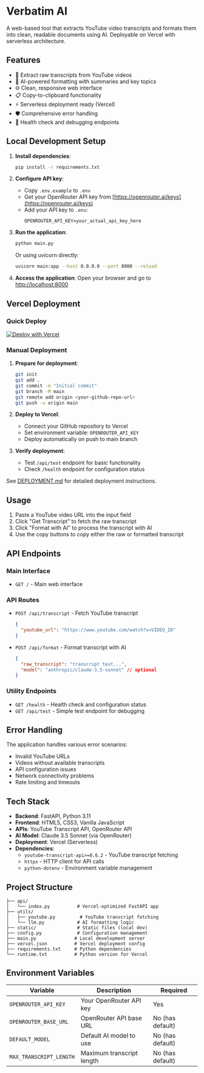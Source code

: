 # Verbatim AI

A web-based tool that extracts YouTube video transcripts and formats them into clean, readable documents using AI. Deployable on Vercel with serverless architecture.

## Features

- 🎥 Extract raw transcripts from YouTube videos
- 🤖 AI-powered formatting with summaries and key topics
- 🌐 Clean, responsive web interface
- 📋 Copy-to-clipboard functionality
- ⚡ Serverless deployment ready (Vercel)
- 🛡️ Comprehensive error handling
- 🔧 Health check and debugging endpoints

## Local Development Setup

1. **Install dependencies**:
   ```bash
   pip install -r requirements.txt
   ```

2. **Configure API key**:
   - Copy `.env.example` to `.env`
   - Get your OpenRouter API key from [https://openrouter.ai/keys](https://openrouter.ai/keys)
   - Add your API key to `.env`:
     ```
     OPENROUTER_API_KEY=your_actual_api_key_here
     ```

3. **Run the application**:
   ```bash
   python main.py
   ```
   Or using uvicorn directly:
   ```bash
   uvicorn main:app --host 0.0.0.0 --port 8000 --reload
   ```

4. **Access the application**:
   Open your browser and go to [http://localhost:8000](http://localhost:8000)

## Vercel Deployment

### Quick Deploy
[![Deploy with Vercel](https://vercel.com/button)](https://vercel.com/new/clone?repository-url=https://github.com/yourusername/verbatim-ai)

### Manual Deployment

1. **Prepare for deployment**:
   ```bash
   git init
   git add .
   git commit -m "Initial commit"
   git branch -M main
   git remote add origin <your-github-repo-url>
   git push -u origin main
   ```

2. **Deploy to Vercel**:
   - Connect your GitHub repository to Vercel
   - Set environment variable: `OPENROUTER_API_KEY`
   - Deploy automatically on push to main branch

3. **Verify deployment**:
   - Test `/api/test` endpoint for basic functionality
   - Check `/health` endpoint for configuration status

See [DEPLOYMENT.md](./DEPLOYMENT.md) for detailed deployment instructions.

## Usage

1. Paste a YouTube video URL into the input field
2. Click "Get Transcript" to fetch the raw transcript
3. Click "Format with AI" to process the transcript with AI
4. Use the copy buttons to copy either the raw or formatted transcript

## API Endpoints

### Main Interface
- `GET /` - Main web interface

### API Routes
- `POST /api/transcript` - Fetch YouTube transcript
  ```json
  {
    "youtube_url": "https://www.youtube.com/watch?v=VIDEO_ID"
  }
  ```
- `POST /api/format` - Format transcript with AI
  ```json
  {
    "raw_transcript": "transcript text...",
    "model": "anthropic/claude-3.5-sonnet" // optional
  }
  ```

### Utility Endpoints
- `GET /health` - Health check and configuration status
- `GET /api/test` - Simple test endpoint for debugging

## Error Handling

The application handles various error scenarios:
- Invalid YouTube URLs
- Videos without available transcripts
- API configuration issues
- Network connectivity problems
- Rate limiting and timeouts

## Tech Stack

- **Backend**: FastAPI, Python 3.11
- **Frontend**: HTML5, CSS3, Vanilla JavaScript
- **APIs**: YouTube Transcript API, OpenRouter API
- **AI Model**: Claude 3.5 Sonnet (via OpenRouter)
- **Deployment**: Vercel (Serverless)
- **Dependencies**: 
  - `youtube-transcript-api>=0.6.2` - YouTube transcript fetching
  - `httpx` - HTTP client for API calls
  - `python-dotenv` - Environment variable management

## Project Structure

```
├── api/
│   └── index.py          # Vercel-optimized FastAPI app
├── utils/
│   ├── youtube.py         # YouTube transcript fetching
│   └── llm.py            # AI formatting logic
├── static/               # Static files (local dev)
├── config.py             # Configuration management
├── main.py              # Local development server
├── vercel.json          # Vercel deployment config
├── requirements.txt     # Python dependencies
└── runtime.txt          # Python version for Vercel
```

## Environment Variables

| Variable | Description | Required |
|----------|-------------|----------|
| `OPENROUTER_API_KEY` | Your OpenRouter API key | Yes |
| `OPENROUTER_BASE_URL` | OpenRouter API base URL | No (has default) |
| `DEFAULT_MODEL` | Default AI model to use | No (has default) |
| `MAX_TRANSCRIPT_LENGTH` | Maximum transcript length | No (has default) |